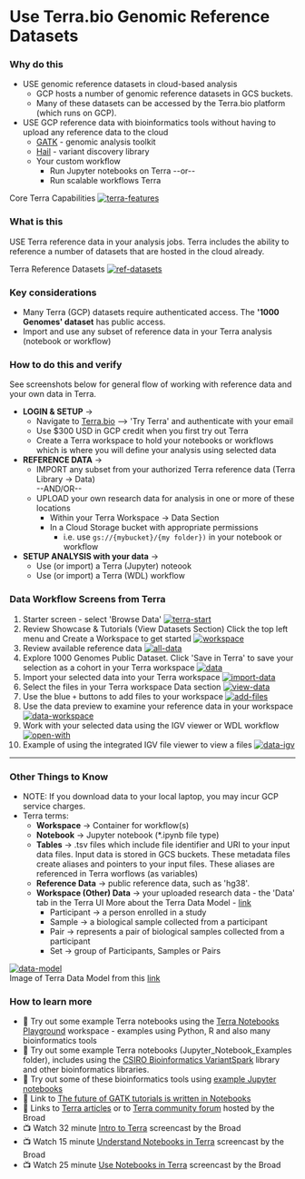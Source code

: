 # Use Terra.bio Genomic Reference Datasets

### Why do this
 - USE genomic reference datasets in cloud-based analysis  
    - GCP hosts a number of genomic reference datasets in GCS buckets. 
    - Many of these datasets can be accessed by the Terra.bio platform (which runs on GCP).
  - USE GCP reference data with bioinformatics tools without having to upload any reference data to the cloud
    - [GATK](https://software.broadinstitute.org/gatk/) - genomic analysis toolkit
    - [Hail](https://hail.is/) - variant discovery library 
    - Your custom workflow 
      - Run Jupyter notebooks on Terra --or-- 
      - Run scalable workflows Terra
 

 Core Terra Capabilities
 [![terra-features](/images/terra-features.png)]()

### What is this

 USE Terra reference data in your analysis jobs. Terra includes the ability to reference a number of datasets that are hosted in the cloud already. 

 Terra Reference Datasets
 [![ref-datasets](/images/ref-datasets.png)]()  

### Key considerations
- Many Terra (GCP) datasets require authenticated access.  The **'1000 Genomes' dataset** has public access.
- Import and use any subset of reference data in your Terra analysis (notebook or workflow)

### How to do this and verify 

See screenshots below for general flow of working with reference data and your own data in Terra.  
- **LOGIN & SETUP** -> 
  - Navigate to [Terra.bio](https://terra.bio/) --> 'Try Terra' and authenticate with your email
   - Use $300 USD in GCP credit when you first try out Terra
   - Create a Terra workspace to hold your notebooks or workflows which is where you will define your analysis using selected data 
- **REFERENCE DATA** -> 
  - IMPORT any subset from your authorized Terra reference data (Terra Library -> Data)  
   --AND/OR--
  - UPLOAD your own research data for analysis in one or more of these locations
      - Within your Terra Workspace -> Data Section
      - In a Cloud Storage bucket with appropriate permissions
         - i.e. use `gs://{mybucket}/{my folder})` in your notebook or workflow
- **SETUP ANALYSIS with your data** -> 
  - Use (or import) a Terra (Jupyter) noteook 
  - Use (or import) a Terra (WDL) workflow

### Data Workflow Screens from Terra

1. Starter screen - select 'Browse Data'
 [![terra-start](/images/terra-start.png)]()
2. Review Showcase & Tutorials (View Datasets Section)
Click the top left menu and Create a Workspace to get started
 [![workspace](/images/workspace.png)]()
3. Review available reference data
 [![all-data](/images/all-data.png)]()
4. Explore 1000 Genomes Public Dataset. Click 'Save in Terra' to save your selection as a cohort in your Terra workspace
 [![data](/images/data.png)]()
5. Import your selected data into your Terra workspace
 [![import-data](/images/import-data.png)]()
6. Select the files in your Terra workspace Data section
 [![view-data](/images/view-data.png)]()
7. Use the blue `+` buttons to add files to your workspace
 [![add-files](/images/add-files.png)]()
8. Use the data preview to examine your reference data in your workspace
 [![data-workspace](/images/data-workspace.png)]()
9. Work with your selected data using the IGV viewer or WDL workflow
 [![open-with](/images/open-with.png)]()
10. Example of using the integrated IGV file viewer to view a files
[![data-igv](/images/data-igv.png)]() 

----

### Other Things to Know
 - NOTE: If you download data to your local laptop, you may incur GCP service charges.
 - Terra terms:
    - **Workspace** -> Container for workflow(s)
    - **Notebook** -> Jupyter notebook (*.ipynb file type)
    - **Tables** -> .tsv files which include file identifier and URI to your input data files. Input data is stored in GCS buckets. These metadata files create aliases and pointers to your input files. These aliases are referenced in Terra worflows (as variables)
    - **Reference Data** -> public reference data, such as 'hg38'.
    - **Workspace (Other) Data** -> your uploaded research data - the 'Data' tab in the Terra UI
      More about the Terra Data Model - [link](https://gatkforums.broadinstitute.org/firecloud/discussion/9769/data-model)
      - Participant -> a person enrolled in a study
      - Sample -> a biological sample collected from a participant
      - Pair -> represents a pair of biological samples collected from a participant
      - Set -> group of Participants, Samples or Pairs

  [![data-model](/images/data-model.png)]()  
  Image of Terra Data Model from this [link](https://software.broadinstitute.org/firecloud/documentation/quickstart?page=data)

### How to learn more
 - 📙 Try out some example Terra notebooks using the [Terra Notebooks Playground](https://app.terra.bio/#workspaces/help-gatk/Terra%20Notebooks%20Playground) workspace - examples using Python, R and also many bioinformatics tools
 - 📙 Try out some example Terra notebooks (Jupyter_Notebook_Examples folder), includes using the [CSIRO Bioinformatics VariantSpark](https://bioinformatics.csiro.au/variantspark) library and other bioinformatics libraries.
 - 📙 Try out some of these bioinformatics tools using [example Jupyter notebooks](https://github.com/lynnlangit/gcp-for-bioinformatics/tree/master/2_Virtual_Machines_%26_Docker_Containers/Jupyter_Notebook_Examples)
- 📘 Link to [The future of GATK tutorials is written in Notebooks](https://software.broadinstitute.org/gatk/blog?id=24167)
- 📘 Links to [Terra articles](https://support.terra.bio/hc/en-us)
or to [Terra community forum](https://support.terra.bio/hc/en-us/community/topics/360000500432) hosted by the Broad
 - 📺  Watch 32 minute [Intro to Terra](https://www.youtube.com/watch?v=9kffTkK-B7g) screencast by the Broad
 - 📺 Watch 15 minute [Understand Notebooks in Terra](https://www.youtube.com/watch?v=qP-1xk02AS0) screencast by the Broad
 - 📺 Watch 25 minute [Use Notebooks in Terra](https://www.youtube.com/watch?v=-wBohV_vj-o) screencast by the Broad
 